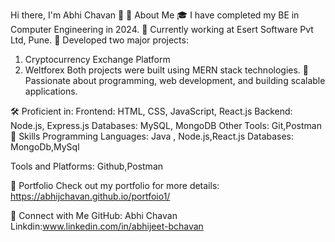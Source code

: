 Hi there, I'm Abhi Chavan 👋
🚀 About Me
🎓 I have completed my BE in Computer Engineering in 2024.
💼 Currently working at Esert Software Pvt Ltd, Pune.
🌟 Developed two major projects:
1) Cryptocurrency Exchange Platform
2) Weltforex
Both projects were built using MERN stack technologies.
👀 Passionate about programming, web development, and building scalable applications.

🛠️ Proficient in:
Frontend: HTML, CSS, JavaScript, React.js
Backend: Node.js, Express.js
Databases: MySQL, MongoDB
Other Tools: Git,Postman
💼 Skills
Programming Languages:
Java , Node.js,React.js
Databases:
MongoDb,MySql

Tools and Platforms:
Github,Postman


🌟 Portfolio
Check out my portfolio for more details:
https://abhijchavan.github.io/portfoio1/

🔗 Connect with Me
GitHub: Abhi Chavan
Linkdin:www.linkedin.com/in/abhijeet-bchavan
